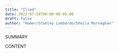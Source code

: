 ```yaml
---
title: "Iliad"
date: 2022-07-24T00:00:00-05:00
draft: false
author: "Homer/Stanley Lombardo/Sheila Murnaghan"
---
```


SUMMARY

<!--more-->

CONTENT
